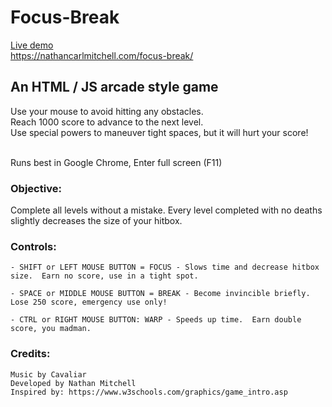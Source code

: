 # Focus-Break
<a href="https://nathancarlmitchell.com/focus-break/">Live demo</a><br>
https://nathancarlmitchell.com/focus-break/

## An HTML / JS arcade style game

Use your mouse to avoid hitting any obstacles. <br>
Reach 1000 score to advance to the next level. <br>
Use special powers to maneuver tight spaces, but it will hurt your score!

<br>
Runs best in Google Chrome, Enter full screen (F11)

### Objective:

Complete all levels without a mistake.  Every level completed with no deaths slightly decreases the size of your hitbox.

### Controls:

	- SHIFT or LEFT MOUSE BUTTON = FOCUS - Slows time and decrease hitbox size.  Earn no score, use in a tight spot.
	
	- SPACE or MIDDLE MOUSE BUTTON = BREAK - Become invincible briefly.  Lose 250 score, emergency use only!
	
	- CTRL or RIGHT MOUSE BUTTON: WARP - Speeds up time.  Earn double score, you madman.

### Credits:

	Music by Cavaliar
	Developed by Nathan Mitchell
	Inspired by: https://www.w3schools.com/graphics/game_intro.asp
